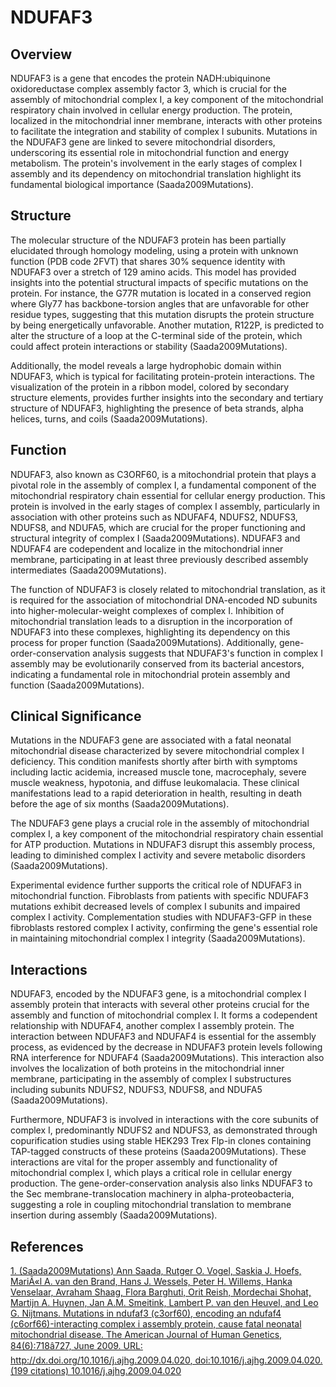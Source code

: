 # NDUFAF3

## Overview
NDUFAF3 is a gene that encodes the protein NADH:ubiquinone oxidoreductase complex assembly factor 3, which is crucial for the assembly of mitochondrial complex I, a key component of the mitochondrial respiratory chain involved in cellular energy production. The protein, localized in the mitochondrial inner membrane, interacts with other proteins to facilitate the integration and stability of complex I subunits. Mutations in the NDUFAF3 gene are linked to severe mitochondrial disorders, underscoring its essential role in mitochondrial function and energy metabolism. The protein's involvement in the early stages of complex I assembly and its dependency on mitochondrial translation highlight its fundamental biological importance (Saada2009Mutations).

## Structure
The molecular structure of the NDUFAF3 protein has been partially elucidated through homology modeling, using a protein with unknown function (PDB code 2FVT) that shares 30% sequence identity with NDUFAF3 over a stretch of 129 amino acids. This model has provided insights into the potential structural impacts of specific mutations on the protein. For instance, the G77R mutation is located in a conserved region where Gly77 has backbone-torsion angles that are unfavorable for other residue types, suggesting that this mutation disrupts the protein structure by being energetically unfavorable. Another mutation, R122P, is predicted to alter the structure of a loop at the C-terminal side of the protein, which could affect protein interactions or stability (Saada2009Mutations).

Additionally, the model reveals a large hydrophobic domain within NDUFAF3, which is typical for facilitating protein-protein interactions. The visualization of the protein in a ribbon model, colored by secondary structure elements, provides further insights into the secondary and tertiary structure of NDUFAF3, highlighting the presence of beta strands, alpha helices, turns, and coils (Saada2009Mutations).

## Function
NDUFAF3, also known as C3ORF60, is a mitochondrial protein that plays a pivotal role in the assembly of complex I, a fundamental component of the mitochondrial respiratory chain essential for cellular energy production. This protein is involved in the early stages of complex I assembly, particularly in association with other proteins such as NDUFAF4, NDUFS2, NDUFS3, NDUFS8, and NDUFA5, which are crucial for the proper functioning and structural integrity of complex I (Saada2009Mutations). NDUFAF3 and NDUFAF4 are codependent and localize in the mitochondrial inner membrane, participating in at least three previously described assembly intermediates (Saada2009Mutations).

The function of NDUFAF3 is closely related to mitochondrial translation, as it is required for the association of mitochondrial DNA-encoded ND subunits into higher-molecular-weight complexes of complex I. Inhibition of mitochondrial translation leads to a disruption in the incorporation of NDUFAF3 into these complexes, highlighting its dependency on this process for proper function (Saada2009Mutations). Additionally, gene-order-conservation analysis suggests that NDUFAF3's function in complex I assembly may be evolutionarily conserved from its bacterial ancestors, indicating a fundamental role in mitochondrial protein assembly and function (Saada2009Mutations).

## Clinical Significance
Mutations in the NDUFAF3 gene are associated with a fatal neonatal mitochondrial disease characterized by severe mitochondrial complex I deficiency. This condition manifests shortly after birth with symptoms including lactic acidemia, increased muscle tone, macrocephaly, severe muscle weakness, hypotonia, and diffuse leukomalacia. These clinical manifestations lead to a rapid deterioration in health, resulting in death before the age of six months (Saada2009Mutations). 

The NDUFAF3 gene plays a crucial role in the assembly of mitochondrial complex I, a key component of the mitochondrial respiratory chain essential for ATP production. Mutations in NDUFAF3 disrupt this assembly process, leading to diminished complex I activity and severe metabolic disorders (Saada2009Mutations). 

Experimental evidence further supports the critical role of NDUFAF3 in mitochondrial function. Fibroblasts from patients with specific NDUFAF3 mutations exhibit decreased levels of complex I subunits and impaired complex I activity. Complementation studies with NDUFAF3-GFP in these fibroblasts restored complex I activity, confirming the gene's essential role in maintaining mitochondrial complex I integrity (Saada2009Mutations).

## Interactions
NDUFAF3, encoded by the NDUFAF3 gene, is a mitochondrial complex I assembly protein that interacts with several other proteins crucial for the assembly and function of mitochondrial complex I. It forms a codependent relationship with NDUFAF4, another complex I assembly protein. The interaction between NDUFAF3 and NDUFAF4 is essential for the assembly process, as evidenced by the decrease in NDUFAF3 protein levels following RNA interference for NDUFAF4 (Saada2009Mutations). This interaction also involves the localization of both proteins in the mitochondrial inner membrane, participating in the assembly of complex I substructures including subunits NDUFS2, NDUFS3, NDUFS8, and NDUFA5 (Saada2009Mutations).

Furthermore, NDUFAF3 is involved in interactions with the core subunits of complex I, predominantly NDUFS2 and NDUFS3, as demonstrated through copurification studies using stable HEK293 Trex Flp-in clones containing TAP-tagged constructs of these proteins (Saada2009Mutations). These interactions are vital for the proper assembly and functionality of mitochondrial complex I, which plays a critical role in cellular energy production. The gene-order-conservation analysis also links NDUFAF3 to the Sec membrane-translocation machinery in alpha-proteobacteria, suggesting a role in coupling mitochondrial translation to membrane insertion during assembly (Saada2009Mutations).


## References


[1. (Saada2009Mutations) Ann Saada, Rutger O. Vogel, Saskia J. Hoefs, MariÃ«l A. van den Brand, Hans J. Wessels, Peter H. Willems, Hanka Venselaar, Avraham Shaag, Flora Barghuti, Orit Reish, Mordechai Shohat, Martijn A. Huynen, Jan A.M. Smeitink, Lambert P. van den Heuvel, and Leo G. Nijtmans. Mutations in ndufaf3 (c3orf60), encoding an ndufaf4 (c6orf66)-interacting complex i assembly protein, cause fatal neonatal mitochondrial disease. The American Journal of Human Genetics, 84(6):718â727, June 2009. URL: http://dx.doi.org/10.1016/j.ajhg.2009.04.020, doi:10.1016/j.ajhg.2009.04.020. (199 citations) 10.1016/j.ajhg.2009.04.020](https://doi.org/10.1016/j.ajhg.2009.04.020)